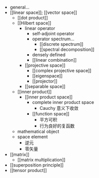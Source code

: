 - general...
- [[linear space]]; [[vector space]]
    - [[dot product]]
    - [[Hilbert space]]
        - linear operator
            - self-adjoint operator
            - operator spectrum...
                - [[discrete spectrum]]
                - [[spectral decomposition]]
            - densely defined
            - [[linear combination]]
        - [[projective space]]
            - [[complex projective space]]
            - [[eigenspace]]
            - [[projector]]
        - [[separable space]]
    - [[inner product]]
        - [[inner product space]]
            - complete inner product space
                - Cauchy 意义下收敛
            - [[function space]]
                - 平方可积
                - 行为良好的复函数
    - mathematical object
    - space element
        - 逆元
        - 零矢量
- [[matrix]]
    - [[matrix multiplication]]
- [[superposition principle]]
- [[tensor product]]
